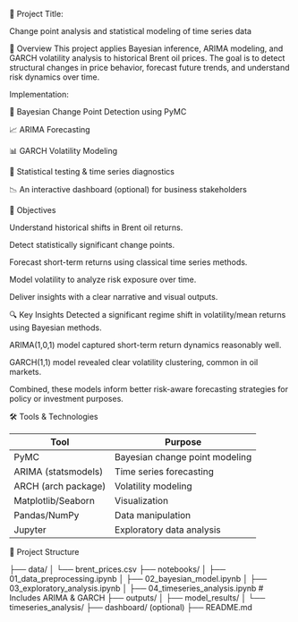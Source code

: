 📌 Project Title:

Change point analysis and statistical modeling of time series data

📖 Overview
This project applies Bayesian inference, ARIMA modeling, and GARCH volatility analysis to historical Brent oil prices. The goal is to detect structural changes in price behavior, forecast future trends, and understand risk dynamics over time.

Implementation:

🧠 Bayesian Change Point Detection using PyMC

📈 ARIMA Forecasting

📊 GARCH Volatility Modeling

🧮 Statistical testing & time series diagnostics

📉 An interactive dashboard (optional) for business stakeholders

🎯 Objectives

Understand historical shifts in Brent oil returns.

Detect statistically significant change points.

Forecast short-term returns using classical time series methods.

Model volatility to analyze risk exposure over time.

Deliver insights with a clear narrative and visual outputs.

🔍 Key Insights
Detected a significant regime shift in volatility/mean returns using Bayesian methods.

ARIMA(1,0,1) model captured short-term return dynamics reasonably well.

GARCH(1,1) model revealed clear volatility clustering, common in oil markets.

Combined, these models inform better risk-aware forecasting strategies for policy or investment purposes.

🛠 Tools & Technologies

| Tool                | Purpose                        |
| ------------------- | ------------------------------ |
| PyMC                | Bayesian change point modeling |
| ARIMA (statsmodels) | Time series forecasting        |
| ARCH (arch package) | Volatility modeling            |
| Matplotlib/Seaborn  | Visualization                  |
| Pandas/NumPy        | Data manipulation              |
| Jupyter             | Exploratory data analysis      |

📂 Project Structure

├── data/
│ └── brent_prices.csv
├── notebooks/
│ ├── 01_data_preprocessing.ipynb
│ ├── 02_bayesian_model.ipynb
│ ├── 03_exploratory_analysis.ipynb
│ ├── 04_timeseries_analysis.ipynb # Includes ARIMA & GARCH
├── outputs/
│ ├── model_results/
│ └── timeseries_analysis/
├── dashboard/ (optional)
├── README.md
